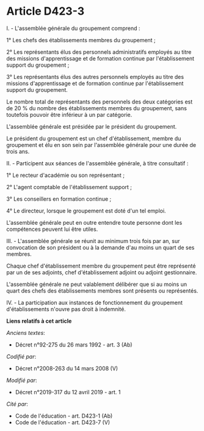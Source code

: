 # Article D423-3

I. - L'assemblée générale du groupement comprend :

1° Les chefs des établissements membres du groupement ;

2° Les représentants élus des personnels administratifs employés au titre des missions d'apprentissage et de formation
continue par l'établissement support du groupement ;

3° Les représentants élus des autres personnels employés au titre des missions d'apprentissage et de formation continue par
l'établissement support du groupement.

Le nombre total de représentants des personnels des deux catégories est de 20 % du nombre des établissements membres du
groupement, sans toutefois pouvoir être inférieur à un par catégorie.

L'assemblée générale est présidée par le président du groupement.

Le président du groupement est un chef d'établissement, membre du groupement et élu en son sein par l'assemblée générale pour
une durée de trois ans.

II. - Participent aux séances de l'assemblée générale, à titre consultatif :

1° Le recteur d'académie ou son représentant ;

2° L'agent comptable de l'établissement support ;

3° Les conseillers en formation continue ;

4° Le directeur, lorsque le groupement est doté d'un tel emploi.

L'assemblée générale peut en outre entendre toute personne dont les compétences peuvent lui être utiles.

III. - L'assemblée générale se réunit au minimum trois fois par an, sur convocation de son président ou à la demande d'au
moins un quart de ses membres.

Chaque chef d'établissement membre du groupement peut être représenté par un de ses adjoints, chef d'établissement adjoint ou
adjoint gestionnaire.

L'assemblée générale ne peut valablement délibérer que si au moins un quart des chefs des établissements membres sont
présents ou représentés.

IV. - La participation aux instances de fonctionnement du groupement d'établissements n'ouvre pas droit à indemnité.

**Liens relatifs à cet article**

_Anciens textes_:

  - Décret n°92-275 du 26 mars 1992 - art. 3 (Ab)

_Codifié par_:

  - Décret n°2008-263 du 14 mars 2008 (V)

_Modifié par_:

  - Décret n°2019-317 du 12 avril 2019 - art. 1

_Cité par_:

  - Code de l'éducation - art. D423-1 (Ab)
  - Code de l'éducation - art. D423-7 (V)
